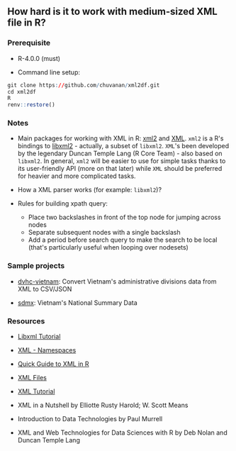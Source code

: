 

## How hard is it to work with medium-sized XML file in R?


### Prerequisite

* R-4.0.0 (must)

* Command line setup:

```r
git clone https://github.com/chuvanan/xml2df.git
cd xml2df
R
renv::restore()
```

### Notes

* Main packages for working with XML in R: [xml2](https://github.com/r-lib/xml2)
  and [XML](http://www.omegahat.net/RSXML/). `xml2` is a R's bindings to
  [libxml2](http://xmlsoft.org/) - actually, a subset of `libxml2`. `XML`'s been
  developed by the legendary Duncan Temple Lang (R Core Team) - also based on
  `libxml2`. In general, `xml2` will be easier to use for simple tasks thanks to
  its user-friendly API (more on that later) while `XML` should be preferred for
  heavier and more complicated tasks.

* How a XML parser works (for example: `libxml2`)?

* Rules for building xpath query:
  * Place two backslashes in front of the top node for jumping across nodes
  * Separate subsequent nodes with a single backslash
  * Add a period before search query to make the search to be local (that's
    particularly useful when looping over nodesets)

### Sample projects

* [dvhc-vietnam](https://github.com/chuvanan/dvhc-vietnam): Convert Vietnam's
  administrative divisions data from XML to CSV/JSON

* [sdmx](https://github.com/chuvanan/sdmx): Vietnam's National Summary Data

### Resources

* [Libxml Tutorial](http://xmlsoft.org/tutorial/index.html)

* [XML - Namespaces](https://www.tutorialspoint.com/xml/xml_namespaces.htm)

* [Quick Guide to XML in R](https://lecy.github.io/Open-Data-for-Nonprofit-Research/Quick_Guide_to_XML_in_R.html)

* [XML Files](https://www.xmlfiles.com/)

* [XML Tutorial](https://www.w3schools.com/xml/default.asp)

* XML in a Nutshell by Elliotte Rusty Harold; W. Scott Means

* Introduction to Data Technologies by Paul Murrell

* XML and Web Technologies for Data Sciences with R by Deb Nolan and Duncan
  Temple Lang
